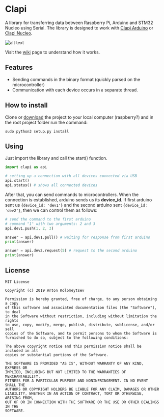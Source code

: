 # Clapi

A library for transferring data between Raspberry Pi, Arduino and STM32 Nucleo using Serial. The library is designed to work with [Clapi Arduino](https://github.com/tonykolomeytsev/kekmech-clapi-arduino) or [Clapi Nucleo](https://github.com/tonykolomeytsev/kekmech-clapi-nucleo).

![alt text](https://raw.githubusercontent.com/tonykolomeytsev/kekmech-clapi-raspberry/master/img.png)

Visit the [wiki](https://github.com/tonykolomeytsev/kekmech-clapi-raspberry/wiki) page to understand how it works.

## Features

* Sending commands in the binary format (quickly parsed on the microcontroller)
* Communication with each device occurs in a separate thread.

## How to install

Clone or [download](https://github.com/tonykolomeytsev/kekmech-clapi-raspberry/archive/master.zip) the project to your local computer (raspberry?) and in the root project folder run the command:

```
sudo python3 setup.py install
```

## Using

Just import the library and call the start() function.

```python
import clapi as api

# setting up a connection with all devices connected via USB
api.start()
api.status() # shows all connected devices
```

After that, you can send commands to microcontrollers. When the connection is established, arduino sends us its **device_id**. If first arduino sent us ```{device_id: 'dev1'}``` and the second arduino sent ```{device_id: 'dev2'}```, then we can control them as follows:

```python
# send the command to the first arduino
# command "1" with two arguments: 2 and 3 
api.dev1.push(1, 2, 3)

answer = api.dev1.pull() # waiting for response from first arduino
print(answer)

answer = api.dev2.request(5) # request to the second arduino
print(answer)
```

## License

```
MIT License

Copyright (c) 2019 Anton Kolomeytsev

Permission is hereby granted, free of charge, to any person obtaining a copy
of this software and associated documentation files (the "Software"), to deal
in the Software without restriction, including without limitation the rights
to use, copy, modify, merge, publish, distribute, sublicense, and/or sell
copies of the Software, and to permit persons to whom the Software is
furnished to do so, subject to the following conditions:

The above copyright notice and this permission notice shall be included in all
copies or substantial portions of the Software.

THE SOFTWARE IS PROVIDED "AS IS", WITHOUT WARRANTY OF ANY KIND, EXPRESS OR
IMPLIED, INCLUDING BUT NOT LIMITED TO THE WARRANTIES OF MERCHANTABILITY,
FITNESS FOR A PARTICULAR PURPOSE AND NONINFRINGEMENT. IN NO EVENT SHALL THE
AUTHORS OR COPYRIGHT HOLDERS BE LIABLE FOR ANY CLAIM, DAMAGES OR OTHER
LIABILITY, WHETHER IN AN ACTION OF CONTRACT, TORT OR OTHERWISE, ARISING FROM,
OUT OF OR IN CONNECTION WITH THE SOFTWARE OR THE USE OR OTHER DEALINGS IN THE
SOFTWARE.
```